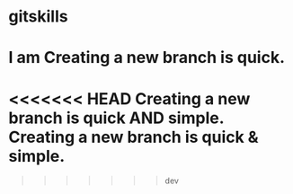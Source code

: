 # gitskills
# I am Creating a new branch is quick.
<<<<<<< HEAD
Creating a new branch is quick AND simple.
Creating a new branch is quick & simple.
=======

>>>>>>> dev
